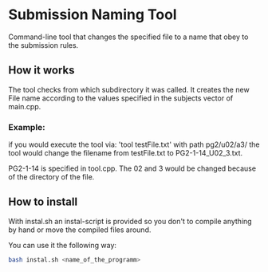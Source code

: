 # Submission Naming Tool
Command-line tool that changes the specified file to a name that obey to the submission rules.

## How it works
The tool checks from which subdirectory it was called.
It creates the new File name according to the values specified in the subjects vector of main.cpp. 

### Example: 
if you would execute the tool via: 'tool testFile.txt' with path pg2/u02/a3/ the tool would change the filename from testFile.txt to PG2-1-14_U02_3.txt.

PG2-1-14 is specified in tool.cpp. The 02 and 3 would be changed because of the directory of the file.

## How to install

With instal.sh an instal-script is provided so you don't to compile anything by hand or move the compiled files around.

You can use it the following way:
```bash
bash instal.sh <name_of_the_programm>
```



